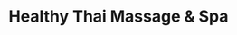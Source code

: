 ---
title: "Healthy Thai Massage & Spa"
url: /dallas/healthy-thai-massage-and-spa/
shop: massage
---